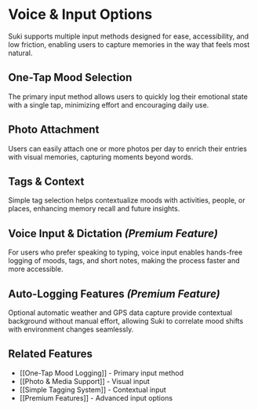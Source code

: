 # Voice & Input Options

Suki supports multiple input methods designed for ease, accessibility, and low friction, enabling users to capture memories in the way that feels most natural.

## One-Tap Mood Selection
The primary input method allows users to quickly log their emotional state with a single tap, minimizing effort and encouraging daily use.

## Photo Attachment
Users can easily attach one or more photos per day to enrich their entries with visual memories, capturing moments beyond words.

## Tags & Context
Simple tag selection helps contextualize moods with activities, people, or places, enhancing memory recall and future insights.

## Voice Input & Dictation *(Premium Feature)*
For users who prefer speaking to typing, voice input enables hands-free logging of moods, tags, and short notes, making the process faster and more accessible.

## Auto-Logging Features *(Premium Feature)*
Optional automatic weather and GPS data capture provide contextual background without manual effort, allowing Suki to correlate mood shifts with environment changes seamlessly.

## Related Features
- [[One-Tap Mood Logging]] - Primary input method
- [[Photo & Media Support]] - Visual input
- [[Simple Tagging System]] - Contextual input
- [[Premium Features]] - Advanced input options
